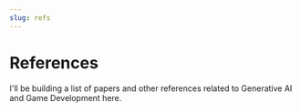 ```yaml
---
slug: refs
---
```


# References

I'll be building a list of papers and other references related to Generative AI and Game Development here.
